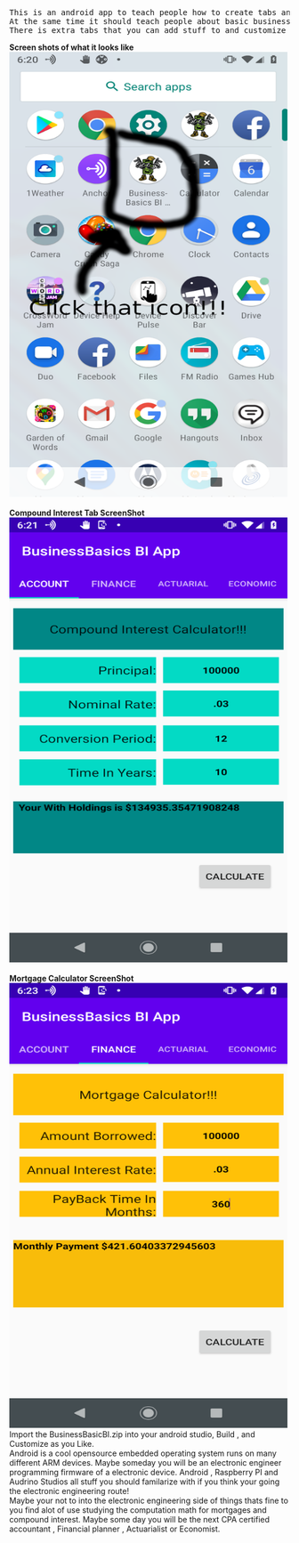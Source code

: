<pre>
This is an android app to teach people how to create tabs and fragments for there apps.
At the same time it should teach people about basic business , accounting and finance mathematics.
There is extra tabs that you can add stuff to and customize as you like.
</pre>

<b>Screen shots of what it looks like </b>
<br>
 <img src="BusinessBICON.png" alt="Business Basic BI" width="500" height="800"> 
<br>
<br>
<b>Compound Interest Tab ScreenShot</b>
<br>
 <img src="CompoundInterest.png" alt="Compound Interest Calculator Pix" width="500" height="800"> 
 <br>
 <br>
 <b>Mortgage Calculator ScreenShot</b>
 <br>
 <img src="MortgageCalc.png" alt="Mortgage Calculator Picture" width="500" height="800"> 
<br>
 Import the BusinessBasicBI.zip into your android studio, Build , and Customize as you Like.
 <br>
 Android is a cool opensource embedded operating system runs on many different ARM devices. Maybe someday you will be an electronic engineer programming firmware of a electronic device. Android , Raspberry PI and Audrino Studios all stuff you should familarize with if you think your going the electronic engineering route!
<br>
 Maybe your not to into the electronic engineering side of things thats fine to you find alot of use studying the computation math for mortgages and compound interest. Maybe some day you will be the next CPA certified accountant , Financial planner , Actuarialist or Economist. 
